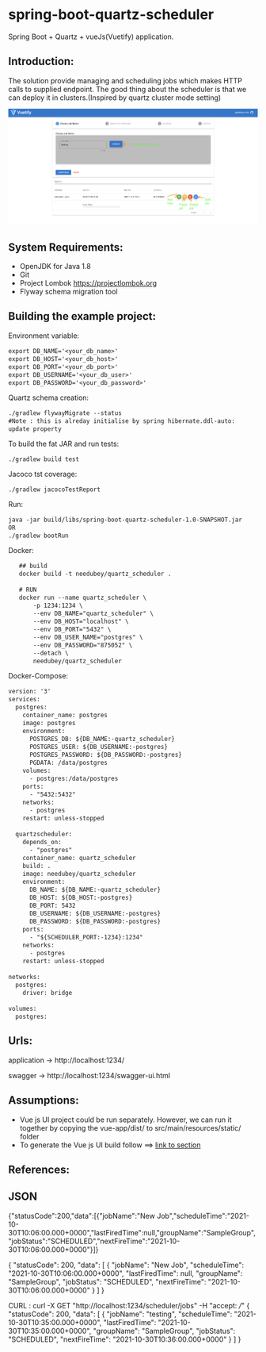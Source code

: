 # spring-boot-quartz-scheduler
Spring Boot + Quartz + vueJs(Vuetify) application. 

Introduction:
--------------------
The solution provide managing and scheduling jobs which makes HTTP calls to supplied endpoint.
The good thing about the scheduler is that we can deploy it in clusters.(Inspired by quartz cluster mode setting)

 ![Screenshot](Screenshot_vueUi.png)
 
System Requirements:
--------------------
- OpenJDK for Java 1.8
- Git
- Project Lombok https://projectlombok.org
- Flyway schema migration tool

Building the example project:
-----------------------------

Environment variable:

    export DB_NAME='<your_db_name>'
    export DB_HOST='<your_db_host>'
    export DB_PORT='<your_db_port>'
    export DB_USERNAME='<your_db_user>'
    export DB_PASSWORD='<your_db_password>'

Quartz schema creation:

    ./gradlew flywayMigrate --status
    #Note : this is alreday initialise by spring hibernate.ddl-auto: update property
    
To build the fat JAR and run tests:

    ./gradlew build test

Jacoco tst coverage:
    
    ./gradlew jacocoTestReport
    
Run:

    java -jar build/libs/spring-boot-quartz-scheduler-1.0-SNAPSHOT.jar
    OR
    ./gradlew bootRun

Docker:

       ## build
       docker build -t needubey/quartz_scheduler .
       
       # RUN
       docker run --name quartz_scheduler \
           -p 1234:1234 \
           --env DB_NAME="quartz_scheduler" \
           --env DB_HOST="localhost" \
           --env DB_PORT="5432" \
           --env DB_USER_NAME="postgres" \
           --env DB_PASSWORD="875052" \
           --detach \
           needubey/quartz_scheduler
           
Docker-Compose:
    
    
    version: '3'
    services:
      postgres:
        container_name: postgres
        image: postgres
        environment:
          POSTGRES_DB: ${DB_NAME:-quartz_scheduler}
          POSTGRES_USER: ${DB_USERNAME:-postgres}
          POSTGRES_PASSWORD: ${DB_PASSWORD:-postgres}
          PGDATA: /data/postgres
        volumes:
          - postgres:/data/postgres
        ports:
          - "5432:5432"
        networks:
          - postgres
        restart: unless-stopped
    
      quartzscheduler:
        depends_on:
          - "postgres"
        container_name: quartz_scheduler
        build: .
        image: needubey/quartz_scheduler
        environment:
          DB_NAME: ${DB_NAME:-quartz_scheduler}
          DB_HOST: ${DB_HOST:-postgres}
          DB_PORT: 5432
          DB_USERNAME: ${DB_USERNAME:-postgres}
          DB_PASSWORD: ${DB_PASSWORD:-postgres}
        ports:
          - "${SCHEDULER_PORT:-1234}:1234"
        networks:
          - postgres
        restart: unless-stopped
    
    networks:
      postgres:
        driver: bridge
    
    volumes:
      postgres:
    
Urls:
-----------------------------
application -> http://localhost:1234/

swagger -> http://localhost:1234/swagger-ui.html

Assumptions:
-------------------------
- Vue js UI project could be run separately.
However, we can run it together by copying the vue-app/dist/ to src/main/resources/static/ folder
- To generate the Vue js UI build follow ==> [link to section](./vue-app/README.md)

References:
-----------


JSON 
-------------------
{"statusCode":200,"data":[{"jobName":"New Job","scheduleTime":"2021-10-30T10:06:00.000+0000","lastFiredTime":null,"groupName":"SampleGroup","jobStatus":"SCHEDULED","nextFireTime":"2021-10-30T10:06:00.000+0000"}]}

{
"statusCode": 200,
"data": [
    {
        "jobName": "New Job",
        "scheduleTime": "2021-10-30T10:06:00.000+0000",
        "lastFiredTime": null,
        "groupName": "SampleGroup",
        "jobStatus": "SCHEDULED",
        "nextFireTime": "2021-10-30T10:06:00.000+0000"
    }
  ]
}

CURL : curl -X GET "http://localhost:1234/scheduler/jobs" -H "accept: */*"
{
    "statusCode": 200,
    "data": [
        {
            "jobName": "testing",
            "scheduleTime": "2021-10-30T10:35:00.000+0000",
            "lastFiredTime": "2021-10-30T10:35:00.000+0000",
            "groupName": "SampleGroup",
            "jobStatus": "SCHEDULED",
            "nextFireTime": "2021-10-30T10:36:00.000+0000"
         }
    ]
}